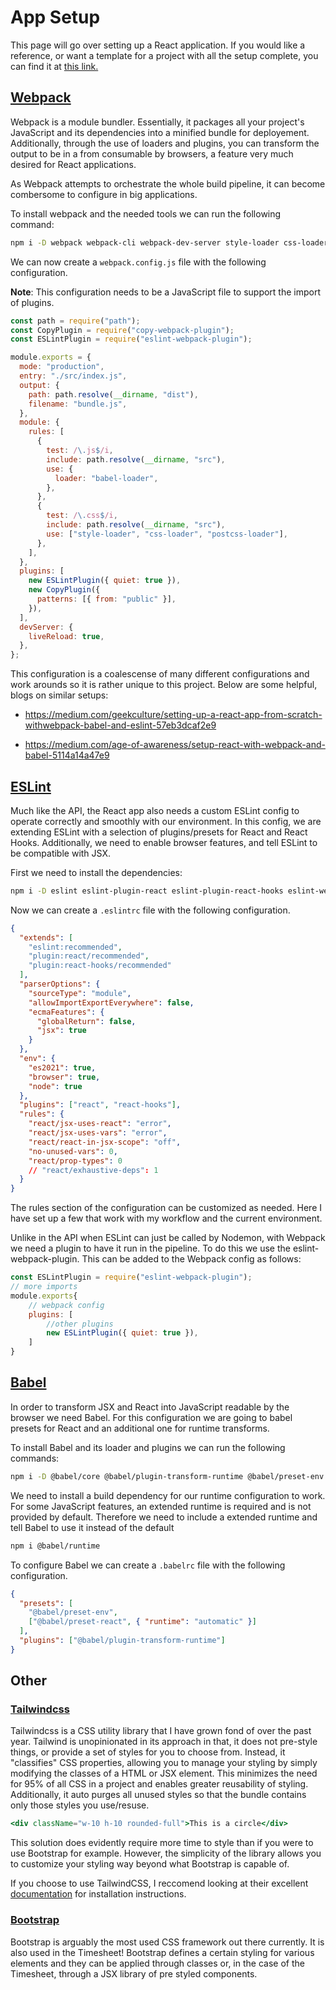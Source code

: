 # App Setup

This page will go over setting up a React application. If you would like a reference, or want a template for a project with all the setup complete, you can find it at [this link.](https://github.com/CityOfLangford/react_template)

## [Webpack](https://webpack.js.org/)

Webpack is a module bundler. Essentially, it packages all your project's JavaScript and its dependencies into a minified bundle for deployement. Additionally, through the use of loaders and plugins, you can transform the output to be in a from consumable by browsers, a feature very much desired for React applications.

As Webpack attempts to orchestrate the whole build pipeline, it can become combersome to configure in big applications.

To install webpack and the needed tools we can run the following command:

```bash
npm i -D webpack webpack-cli webpack-dev-server style-loader css-loader copy-webpack-plugin
```

We can now create a `webpack.config.js` file with the following configuration.

**Note**: This configuration needs to be a JavaScript file to support the import of plugins.

```js
const path = require("path");
const CopyPlugin = require("copy-webpack-plugin");
const ESLintPlugin = require("eslint-webpack-plugin");

module.exports = {
  mode: "production",
  entry: "./src/index.js",
  output: {
    path: path.resolve(__dirname, "dist"),
    filename: "bundle.js",
  },
  module: {
    rules: [
      {
        test: /\.js$/i,
        include: path.resolve(__dirname, "src"),
        use: {
          loader: "babel-loader",
        },
      },
      {
        test: /\.css$/i,
        include: path.resolve(__dirname, "src"),
        use: ["style-loader", "css-loader", "postcss-loader"],
      },
    ],
  },
  plugins: [
    new ESLintPlugin({ quiet: true }),
    new CopyPlugin({
      patterns: [{ from: "public" }],
    }),
  ],
  devServer: {
    liveReload: true,
  },
};
```

This configuration is a coalescense of many different configurations and work arounds so it is rather unique to this project. Below are some helpful, blogs on similar setups:

- https://medium.com/geekculture/setting-up-a-react-app-from-scratch-withwebpack-babel-and-eslint-57eb3dcaf2e9

- https://medium.com/age-of-awareness/setup-react-with-webpack-and-babel-5114a14a47e9

## [ESLint](https://eslint.org/)

Much like the API, the React app also needs a custom ESLint config to operate correctly and smoothly with our environment. In this config, we are extending ESLint with a selection of plugins/presets for React and React Hooks. Additionally, we need to enable browser features, and tell ESLint to be compatible with JSX.

First we need to install the dependencies:

```bash
npm i -D eslint eslint-plugin-react eslint-plugin-react-hooks eslint-webpack-plugin
```

Now we can create a `.eslintrc` file with the following configuration.

```json
{
  "extends": [
    "eslint:recommended",
    "plugin:react/recommended",
    "plugin:react-hooks/recommended"
  ],
  "parserOptions": {
    "sourceType": "module",
    "allowImportExportEverywhere": false,
    "ecmaFeatures": {
      "globalReturn": false,
      "jsx": true
    }
  },
  "env": {
    "es2021": true,
    "browser": true,
    "node": true
  },
  "plugins": ["react", "react-hooks"],
  "rules": {
    "react/jsx-uses-react": "error",
    "react/jsx-uses-vars": "error",
    "react/react-in-jsx-scope": "off",
    "no-unused-vars": 0,
    "react/prop-types": 0
    // "react/exhaustive-deps": 1
  }
}
```

The rules section of the configuration can be customized as needed. Here I have set up a few that work with my workflow and the current environment.

Unlike in the API when ESLint can just be called by Nodemon, with Webpack we need a plugin to have it run in the pipeline. To do this we use the eslint-webpack-plugin. This can be added to the Webpack config as follows:

```js
const ESLintPlugin = require("eslint-webpack-plugin");
// more imports
module.exports{
    // webpack config
    plugins: [
        //other plugins
        new ESLintPlugin({ quiet: true }),
    ]
}
```

## [Babel](https://babeljs.io/)

In order to transform JSX and React into JavaScript readable by the browser we need Babel. For this configuration we are going to babel presets for React and an additional one for runtime transforms.

To install Babel and its loader and plugins we can run the following commands:

```bash
npm i -D @babel/core @babel/plugin-transform-runtime @babel/preset-env babel-loader @babel/preset-react
```

We need to install a build dependency for our runtime configuration to work. For some JavaScript features, an extended runtime is required and is not provided by default. Therefore we need to include a extended runtime and tell Babel to use it instead of the default

```bash
npm i @babel/runtime
```

To configure Babel we can create a `.babelrc` file with the following configuration.

```json
{
  "presets": [
    "@babel/preset-env",
    ["@babel/preset-react", { "runtime": "automatic" }]
  ],
  "plugins": ["@babel/plugin-transform-runtime"]
}
```

## Other

### [Tailwindcss](https://tailwindcss.com/)

Tailwindcss is a CSS utility library that I have grown fond of over the past year. Tailwind is unopinionated in its approach in that, it does not pre-style things, or provide a set of styles for you to choose from. Instead, it "classifies" CSS properties, allowing you to manage your styling by simply modifying the classes of a HTML or JSX element. This minimizes the need for 95% of all CSS in a project and enables greater reusability of styling. Additionally, it auto purges all unused styles so that the bundle contains only those styles you use/resuse.

```jsx
<div className="w-10 h-10 rounded-full">This is a circle</div>
```

This solution does evidently require more time to style than if you were to use Bootstrap for example. However, the simplicity of the library allows you to customize your styling way beyond what Bootstrap is capable of.

If you choose to use TailwindCSS, I reccomend looking at their excellent [documentation](https://tailwindcss.com/docs) for installation instructions.

### [Bootstrap](https://getbootstrap.com/)

Bootstrap is arguably the most used CSS framework out there currently. It is also used in the Timesheet! Bootstrap defines a certain styling for various elements and they can be applied through classes or, in the case of the Timesheet, through a JSX library of pre styled components.
